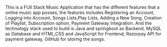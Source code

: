 This is a FUll Stack Music Application that has the different features that a online music app posses, the features includes Registering an Account, Logging into Account, Songs Lists,Play Lists, Adding a New Song, Creation of Playlist, Subscription option, Payment Gateway Integration. And the technology stack used to build is Java and springboot as Backend, MySQL as Database and HTML,CSS and JavaScript for Frontend, Razorpay API for payment gateway, GitHub for storing the songs.
